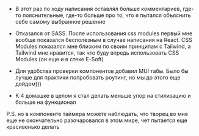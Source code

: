 - В этот раз по ходу написания оставлял больше комментариев, где-то пояснительные, где-то больше про то, что я пытался объяснить себе самому выбранное решение

- Отказался от SASS. После использования css modules первый мне вообще показался бесполезным в случае написания на React. CSS Modules показался мне близким по своим принципам с Tailwind, а Tailwind мне нравится, так что буду впредь использовать CSS Modules (он еще и в стеке E-Soft)

- Для удобства проверки компонентов добавил MUI табы. Было бы лучше для практики попробовать роутинг, но мы до этого еще дойдем)))

- К 4 домашке в целом я стал делать меньше упор на стилизацию и больше на функционал

P.S. но в компоненте таймера можете наблюдать, что творец во мне еще не окончательно разочаровался в этом мире, чет пытается еще красивенько делать